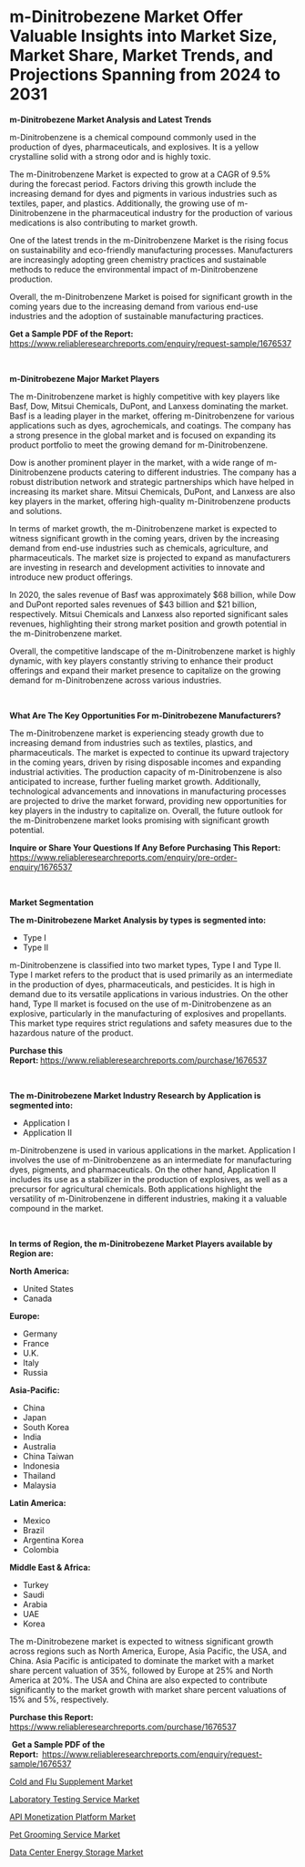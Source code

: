 <p><h1>m-Dinitrobezene Market Offer Valuable Insights into Market Size, Market Share, Market Trends, and Projections Spanning from 2024 to 2031</h1></p><p><strong>m-Dinitrobezene Market Analysis and Latest Trends</strong></p>
<p><p>m-Dinitrobenzene is a chemical compound commonly used in the production of dyes, pharmaceuticals, and explosives. It is a yellow crystalline solid with a strong odor and is highly toxic.</p><p>The m-Dinitrobenzene Market is expected to grow at a CAGR of 9.5% during the forecast period. Factors driving this growth include the increasing demand for dyes and pigments in various industries such as textiles, paper, and plastics. Additionally, the growing use of m-Dinitrobenzene in the pharmaceutical industry for the production of various medications is also contributing to market growth.</p><p>One of the latest trends in the m-Dinitrobenzene Market is the rising focus on sustainability and eco-friendly manufacturing processes. Manufacturers are increasingly adopting green chemistry practices and sustainable methods to reduce the environmental impact of m-Dinitrobenzene production.</p><p>Overall, the m-Dinitrobenzene Market is poised for significant growth in the coming years due to the increasing demand from various end-use industries and the adoption of sustainable manufacturing practices.</p></p>
<p><strong>Get a Sample PDF of the Report:&nbsp;</strong> <a href="https://www.reliableresearchreports.com/enquiry/request-sample/1676537">https://www.reliableresearchreports.com/enquiry/request-sample/1676537</a></p>
<p>&nbsp;</p>
<p><strong>m-Dinitrobezene Major Market Players</strong></p>
<p><p>The m-Dinitrobenzene market is highly competitive with key players like Basf, Dow, Mitsui Chemicals, DuPont, and Lanxess dominating the market. Basf is a leading player in the market, offering m-Dinitrobenzene for various applications such as dyes, agrochemicals, and coatings. The company has a strong presence in the global market and is focused on expanding its product portfolio to meet the growing demand for m-Dinitrobenzene.</p><p>Dow is another prominent player in the market, with a wide range of m-Dinitrobenzene products catering to different industries. The company has a robust distribution network and strategic partnerships which have helped in increasing its market share. Mitsui Chemicals, DuPont, and Lanxess are also key players in the market, offering high-quality m-Dinitrobenzene products and solutions.</p><p>In terms of market growth, the m-Dinitrobenzene market is expected to witness significant growth in the coming years, driven by the increasing demand from end-use industries such as chemicals, agriculture, and pharmaceuticals. The market size is projected to expand as manufacturers are investing in research and development activities to innovate and introduce new product offerings.</p><p>In 2020, the sales revenue of Basf was approximately $68 billion, while Dow and DuPont reported sales revenues of $43 billion and $21 billion, respectively. Mitsui Chemicals and Lanxess also reported significant sales revenues, highlighting their strong market position and growth potential in the m-Dinitrobenzene market.</p><p>Overall, the competitive landscape of the m-Dinitrobenzene market is highly dynamic, with key players constantly striving to enhance their product offerings and expand their market presence to capitalize on the growing demand for m-Dinitrobenzene across various industries.</p></p>
<p>&nbsp;</p>
<p><strong>What Are The Key Opportunities For m-Dinitrobezene Manufacturers?</strong></p>
<p><p>The m-Dinitrobenzene market is experiencing steady growth due to increasing demand from industries such as textiles, plastics, and pharmaceuticals. The market is expected to continue its upward trajectory in the coming years, driven by rising disposable incomes and expanding industrial activities. The production capacity of m-Dinitrobenzene is also anticipated to increase, further fueling market growth. Additionally, technological advancements and innovations in manufacturing processes are projected to drive the market forward, providing new opportunities for key players in the industry to capitalize on. Overall, the future outlook for the m-Dinitrobenzene market looks promising with significant growth potential.</p></p>
<p><strong>Inquire or Share Your Questions If Any Before Purchasing This Report:</strong> <a href="https://www.reliableresearchreports.com/enquiry/pre-order-enquiry/1676537">https://www.reliableresearchreports.com/enquiry/pre-order-enquiry/1676537</a></p>
<p>&nbsp;</p>
<p><strong>Market Segmentation</strong></p>
<p><strong>The m-Dinitrobezene Market Analysis by types is segmented into:</strong></p>
<p><ul><li>Type I</li><li>Type II</li></ul></p>
<p><p>m-Dinitrobenzene is classified into two market types, Type I and Type II. Type I market refers to the product that is used primarily as an intermediate in the production of dyes, pharmaceuticals, and pesticides. It is high in demand due to its versatile applications in various industries. On the other hand, Type II market is focused on the use of m-Dinitrobenzene as an explosive, particularly in the manufacturing of explosives and propellants. This market type requires strict regulations and safety measures due to the hazardous nature of the product.</p></p>
<p><strong>Purchase this Report:&nbsp;</strong><a href="https://www.reliableresearchreports.com/purchase/1676537">https://www.reliableresearchreports.com/purchase/1676537</a></p>
<p>&nbsp;</p>
<p><strong>The m-Dinitrobezene Market Industry Research by Application is segmented into:</strong></p>
<p><ul><li>Application I</li><li>Application II</li></ul></p>
<p><p>m-Dinitrobenzene is used in various applications in the market. Application I involves the use of m-Dinitrobenzene as an intermediate for manufacturing dyes, pigments, and pharmaceuticals. On the other hand, Application II includes its use as a stabilizer in the production of explosives, as well as a precursor for agricultural chemicals. Both applications highlight the versatility of m-Dinitrobenzene in different industries, making it a valuable compound in the market.</p></p>
<p>&nbsp;</p>
<p><strong>In terms of Region, the m-Dinitrobezene Market Players available by Region are:</strong></p>
<p>
    <p> <strong> North America: </strong>
        <ul>
            <li>United States</li>
            <li>Canada</li>
        </ul>
        </p> 
    <p> <strong> Europe: </strong>
        <ul>
            <li>Germany</li>
            <li>France</li>
            <li>U.K.</li>
            <li>Italy</li>
            <li>Russia</li>
        </ul>
        </p> 
    <p> <strong> Asia-Pacific: </strong>
        <ul>
            <li>China</li>
            <li>Japan</li>
            <li>South Korea</li>
            <li>India</li>
            <li>Australia</li>
            <li>China Taiwan</li>
            <li>Indonesia</li>
            <li>Thailand</li>
            <li>Malaysia</li>
        </ul>
        </p> 
    <p> <strong> Latin America: </strong>
        <ul>
            <li>Mexico</li>
            <li>Brazil</li>
            <li>Argentina Korea</li>
            <li>Colombia</li>
        </ul>
        </p> 
    <p> <strong> Middle East & Africa: </strong>
        <ul>
            <li>Turkey</li>
            <li>Saudi</li>
            <li>Arabia</li>
            <li>UAE</li>
            <li>Korea</li>
        </ul>
    </p>
    </p>
<p><p>The m-Dinitrobezene market is expected to witness significant growth across regions such as North America, Europe, Asia Pacific, the USA, and China. Asia Pacific is anticipated to dominate the market with a market share percent valuation of 35%, followed by Europe at 25% and North America at 20%. The USA and China are also expected to contribute significantly to the market growth with market share percent valuations of 15% and 5%, respectively.</p></p>
<p><strong>Purchase this Report: </strong><a href="https://www.reliableresearchreports.com/purchase/1676537">https://www.reliableresearchreports.com/purchase/1676537</a></p>
<p>&nbsp;<strong>Get a Sample PDF of the Report:&nbsp;&nbsp;</strong><a href="https://www.reliableresearchreports.com/enquiry/request-sample/1676537">https://www.reliableresearchreports.com/enquiry/request-sample/1676537</a></p>
<p><strong></strong></p>
<p><p><a href="https://medium.com/@lucyskiles/analyzing-cold-and-flu-supplement-market-global-industry-perspective-and-forecast-2024-to-2031-c363554c97ee">Cold and Flu Supplement Market</a></p><p><a href="https://medium.com/@lucyskiles/laboratory-testing-service-market-outlook-industry-overview-and-forecast-2024-to-2031-f46c36680fe6">Laboratory Testing Service Market</a></p><p><a href="https://medium.com/@lucyskiles/api-monetization-platform-market-trends-forecast-and-competitive-analysis-to-2031-d81049e49494">API Monetization Platform Market</a></p><p><a href="https://medium.com/@lucyskiles/pet-grooming-service-market-size-and-market-trends-complete-industry-overview-2024-to-2031-ba69f3b14fe3">Pet Grooming Service Market</a></p><p><a href="https://medium.com/@lucyskiles/data-center-energy-storage-market-share-evolution-and-market-growth-trends-2024-2031-009608bc6ac9">Data Center Energy Storage Market</a></p></p>